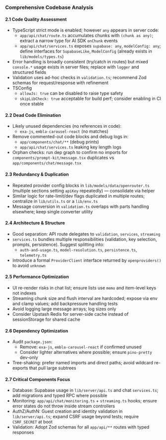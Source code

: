 ### Comprehensive Codebase Analysis

#### 2.1 Code Quality Assessment
- TypeScript strict mode is enabled; however `any` appears in server code:
  - `app/api/chat/route.ts` accumulates chunks with `(chunk as any)`; extract a narrow type for AI SDK `onChunk` events
  - `app/api/chat/services.ts` exposes `supabase: any`, `modelConfig: any`; define interfaces for `SupabaseLike`, `ModelConfig` (already exists in `lib/models/types.ts`)
- Error handling is broadly consistent (try/catch in routes) but mixed `console.*` usage exists in server files; replace with `logger` and structured fields
- Validation uses ad-hoc checks in `validation.ts`; recommend Zod schemas for request/response with refinement
- TSConfig
  - `allowJs: true` can be disabled to raise type safety
  - `skipLibCheck: true` acceptable for build perf; consider enabling in CI once stable

#### 2.2 Dead Code Elimination
- Likely unused dependencies (no references in code):
  - `exa-js`, `embla-carousel-react` (no matches)
- Remove commented-out code blocks and debug logs in:
  - `app/components/chat/**` (debug prints)
  - `app/api/chat/services.ts` leaking key length logs
- Orphan checks: run dep graph to confirm no imports for `components/prompt-kit/message.tsx` duplicates vs `app/components/chat/message.tsx`

#### 2.3 Redundancy & Duplication
- Repeated provider config blocks in `lib/models/data/openrouter.ts` (multiple sections setting `apiKey` repeatedly) — consolidate via helper
- Similar logic for rate-limit/dev flags duplicated in multiple routes; centralize in `lib/utils.ts` or a `lib/env.ts`
- Message conversion in `validation.ts` overlaps with parts handling elsewhere; keep single converter utility

#### 2.4 Architecture & Structure
- Good separation: API route delegates to `validation`, `services`, `streaming`
- `services.ts` bundles multiple responsibilities (validation, key selection, prompts, persistence). Suggest splitting into:
  - `auth-and-usage.ts`, `model-resolution.ts`, `persistence.ts`, `telemetry.ts`
- Introduce a formal `ProviderClient` interface returned by `openproviders()` to avoid `unknown`

#### 2.5 Performance Optimization
- UI re-render risks in chat list; ensure lists use `memo` and item-level keys not indexes
- Streaming chunk size and flush interval are hardcoded; expose via env and clamp values; add backpressure handling tests
- Avoid logging large message arrays; log sizes only
- Consider Upstash Redis for server-side cache instead of sessionStorage for shared cache

#### 2.6 Dependency Optimization
- Audit `package.json`:
  - Remove: `exa-js`, `embla-carousel-react` if confirmed unused
  - Consider lighter alternatives where possible; ensure `pino-pretty` dev-only
- Tree-shaking: prefer named imports and direct paths; avoid wildcard re-exports that pull large subtrees

#### 2.7 Critical Components Focus
- Database: Supabase usage in `lib/server/api.ts` and chat `services.ts`; add migrations and typed RPC where possible
- Monitoring: `app/api/chat/monitoring.ts` + `streaming.ts` hooks; ensure error states do not throw inside stream controllers
- AuthZ/AuthN: Guest creation and identity validation in `lib/server/api.ts`; expand CSRF usage beyond tests; require `CSRF_SECRET` at boot
- Validation: Adopt Zod schemas for all `app/api/**` routes with typed responses
